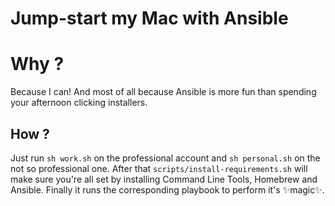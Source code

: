 # Jump-start my Mac with Ansible

# Why ?

Because I can! And most of all because Ansible is more fun than spending your
afternoon clicking installers.

## How ?

Just run `sh work.sh` on the professional account and `sh personal.sh` on the
not so professional one. After that `scripts/install-requirements.sh` will make
sure you're all set by installing Command Line Tools, Homebrew and Ansible.
Finally it runs the corresponding playbook to perform it's ✨magic✨.
